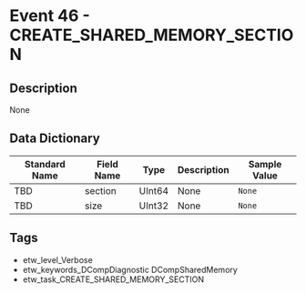 # Event 46 - CREATE_SHARED_MEMORY_SECTION

## Description
None

## Data Dictionary
|Standard Name|Field Name|Type|Description|Sample Value|
|---|---|---|---|---|
|TBD|section|UInt64|None|`None`|
|TBD|size|UInt32|None|`None`|

## Tags
* etw_level_Verbose
* etw_keywords_DCompDiagnostic DCompSharedMemory
* etw_task_CREATE_SHARED_MEMORY_SECTION